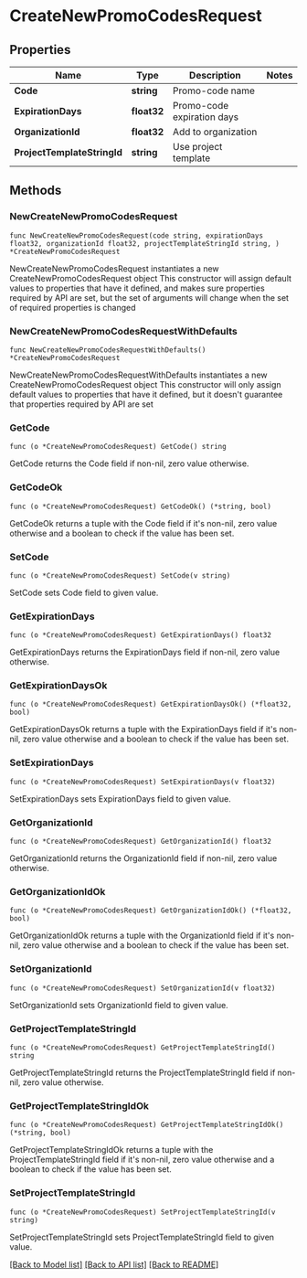 # CreateNewPromoCodesRequest

## Properties

Name | Type | Description | Notes
------------ | ------------- | ------------- | -------------
**Code** | **string** | Promo-code name | 
**ExpirationDays** | **float32** | Promo-code expiration days | 
**OrganizationId** | **float32** | Add to organization | 
**ProjectTemplateStringId** | **string** | Use project template | 

## Methods

### NewCreateNewPromoCodesRequest

`func NewCreateNewPromoCodesRequest(code string, expirationDays float32, organizationId float32, projectTemplateStringId string, ) *CreateNewPromoCodesRequest`

NewCreateNewPromoCodesRequest instantiates a new CreateNewPromoCodesRequest object
This constructor will assign default values to properties that have it defined,
and makes sure properties required by API are set, but the set of arguments
will change when the set of required properties is changed

### NewCreateNewPromoCodesRequestWithDefaults

`func NewCreateNewPromoCodesRequestWithDefaults() *CreateNewPromoCodesRequest`

NewCreateNewPromoCodesRequestWithDefaults instantiates a new CreateNewPromoCodesRequest object
This constructor will only assign default values to properties that have it defined,
but it doesn't guarantee that properties required by API are set

### GetCode

`func (o *CreateNewPromoCodesRequest) GetCode() string`

GetCode returns the Code field if non-nil, zero value otherwise.

### GetCodeOk

`func (o *CreateNewPromoCodesRequest) GetCodeOk() (*string, bool)`

GetCodeOk returns a tuple with the Code field if it's non-nil, zero value otherwise
and a boolean to check if the value has been set.

### SetCode

`func (o *CreateNewPromoCodesRequest) SetCode(v string)`

SetCode sets Code field to given value.


### GetExpirationDays

`func (o *CreateNewPromoCodesRequest) GetExpirationDays() float32`

GetExpirationDays returns the ExpirationDays field if non-nil, zero value otherwise.

### GetExpirationDaysOk

`func (o *CreateNewPromoCodesRequest) GetExpirationDaysOk() (*float32, bool)`

GetExpirationDaysOk returns a tuple with the ExpirationDays field if it's non-nil, zero value otherwise
and a boolean to check if the value has been set.

### SetExpirationDays

`func (o *CreateNewPromoCodesRequest) SetExpirationDays(v float32)`

SetExpirationDays sets ExpirationDays field to given value.


### GetOrganizationId

`func (o *CreateNewPromoCodesRequest) GetOrganizationId() float32`

GetOrganizationId returns the OrganizationId field if non-nil, zero value otherwise.

### GetOrganizationIdOk

`func (o *CreateNewPromoCodesRequest) GetOrganizationIdOk() (*float32, bool)`

GetOrganizationIdOk returns a tuple with the OrganizationId field if it's non-nil, zero value otherwise
and a boolean to check if the value has been set.

### SetOrganizationId

`func (o *CreateNewPromoCodesRequest) SetOrganizationId(v float32)`

SetOrganizationId sets OrganizationId field to given value.


### GetProjectTemplateStringId

`func (o *CreateNewPromoCodesRequest) GetProjectTemplateStringId() string`

GetProjectTemplateStringId returns the ProjectTemplateStringId field if non-nil, zero value otherwise.

### GetProjectTemplateStringIdOk

`func (o *CreateNewPromoCodesRequest) GetProjectTemplateStringIdOk() (*string, bool)`

GetProjectTemplateStringIdOk returns a tuple with the ProjectTemplateStringId field if it's non-nil, zero value otherwise
and a boolean to check if the value has been set.

### SetProjectTemplateStringId

`func (o *CreateNewPromoCodesRequest) SetProjectTemplateStringId(v string)`

SetProjectTemplateStringId sets ProjectTemplateStringId field to given value.



[[Back to Model list]](../README.md#documentation-for-models) [[Back to API list]](../README.md#documentation-for-api-endpoints) [[Back to README]](../README.md)


